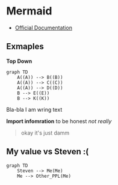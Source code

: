 # Mermaid

- [Official Documentation](https://mermaid.js.org/syntax/examples.html)

## Exmaples

**Top Down**

```mermaid
graph TD
    A((A)) --> B((B))
    A((A)) --> C((C))
    A((A)) --> D((D))
    B --> E((E))
    B --> K((K))
```

Bla-bla I am wring text

**Import infomration**  to be honest *not really* 
> okay it's just damm

## My value vs Steven :( 

```mermaid
graph TD 
    Steven --> Me(Me)
    Me --> Other_PPL(Me)

```
